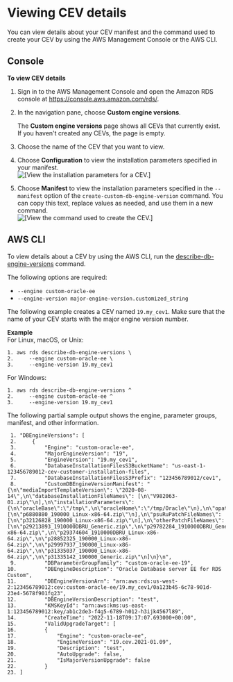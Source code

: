 # Viewing CEV details<a name="custom-cev.view"></a>

You can view details about your CEV manifest and the command used to create your CEV by using the AWS Management Console or the AWS CLI\.

## Console<a name="custom-cev.view.console"></a>

**To view CEV details**

1. Sign in to the AWS Management Console and open the Amazon RDS console at [https://console\.aws\.amazon\.com/rds/](https://console.aws.amazon.com/rds/)\.

1. In the navigation pane, choose **Custom engine versions**\.

   The **Custom engine versions** page shows all CEVs that currently exist\. If you haven't created any CEVs, the page is empty\.

1. Choose the name of the CEV that you want to view\.

1. Choose **Configuration** to view the installation parameters specified in your manifest\.  
![\[View the installation parameters for a CEV.\]](http://docs.aws.amazon.com/AmazonRDS/latest/UserGuide/images/cev-configuration-tab.png)

1. Choose **Manifest** to view the installation parameters specified in the `--manifest` option of the `create-custom-db-engine-version` command\. You can copy this text, replace values as needed, and use them in a new command\.  
![\[View the command used to create the CEV.\]](http://docs.aws.amazon.com/AmazonRDS/latest/UserGuide/images/cev-manifest-tab.png)

## AWS CLI<a name="custom-cev.view.CEV"></a>

To view details about a CEV by using the AWS CLI, run the [describe\-db\-engine\-versions](https://docs.aws.amazon.com/cli/latest/reference/rds/describe-db-engine-versions.html) command\.

The following options are required:
+ `--engine custom-oracle-ee`
+ `--engine-version major-engine-version.customized_string`

The following example creates a CEV named `19.my_cev1`\. Make sure that the name of your CEV starts with the major engine version number\.

**Example**  
For Linux, macOS, or Unix:  

```
1. aws rds describe-db-engine-versions \
2.     --engine custom-oracle-ee \
3.     --engine-version 19.my_cev1
```
For Windows:  

```
1. aws rds describe-db-engine-versions ^
2.     --engine custom-oracle-ee ^
3.     --engine-version 19.my_cev1
```
The following partial sample output shows the engine, parameter groups, manifest, and other information\.  

```
 1. "DBEngineVersions": [
 2.     {
 3.         "Engine": "custom-oracle-ee",
 4.         "MajorEngineVersion": "19",
 5.         "EngineVersion": "19.my_cev1",
 6.         "DatabaseInstallationFilesS3BucketName": "us-east-1-123456789012-cev-customer-installation-files",
 7.         "DatabaseInstallationFilesS3Prefix": "123456789012/cev1",
 8.         "CustomDBEngineVersionManifest": "{\n\"mediaImportTemplateVersion\": \"2020-08-14\",\n\"databaseInstallationFileNames\": [\n\"V982063-01.zip\"\n],\n\"installationParameters\": {\n\"oracleBase\":\"/tmp\",\n\"oracleHome\":\"/tmp/Oracle\"\n},\n\"opatchFileNames\": [\n\"p6880880_190000_Linux-x86-64.zip\"\n],\n\"psuRuPatchFileNames\": [\n\"p32126828_190000_Linux-x86-64.zip\"\n],\n\"otherPatchFileNames\": [\n\"p29213893_1910000DBRU_Generic.zip\",\n\"p29782284_1910000DBRU_Generic.zip\",\n\"p28730253_190000_Linux-x86-64.zip\",\n\"p29374604_1910000DBRU_Linux-x86-64.zip\",\n\"p28852325_190000_Linux-x86-64.zip\",\n\"p29997937_190000_Linux-x86-64.zip\",\n\"p31335037_190000_Linux-x86-64.zip\",\n\"p31335142_190000_Generic.zip\"\n]\n}\n",
 9.         "DBParameterGroupFamily": "custom-oracle-ee-19",
10.         "DBEngineDescription": "Oracle Database server EE for RDS Custom",
11.         "DBEngineVersionArn": "arn:aws:rds:us-west-2:123456789012:cev:custom-oracle-ee/19.my_cev1/0a123b45-6c78-901d-23e4-5678f901fg23",
12.         "DBEngineVersionDescription": "test",
13.         "KMSKeyId": "arn:aws:kms:us-east-1:123456789012:key/ab1c2de3-f4g5-6789-h012-h3ijk4567l89",
14.         "CreateTime": "2022-11-18T09:17:07.693000+00:00",
15.         "ValidUpgradeTarget": [
16.         {
17.             "Engine": "custom-oracle-ee",
18.             "EngineVersion": "19.cev.2021-01.09",
19.             "Description": "test",
20.             "AutoUpgrade": false,
21.             "IsMajorVersionUpgrade": false
22.         }
23. ]
```